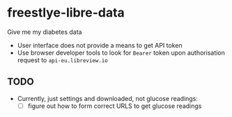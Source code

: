 # freestlye-libre-data
Give me my diabetes data

* User interface does not provide a means to get API token
* Use browser developer tools to look for `Bearer` token upon authorisation request to `api-eu.libreview.io`

## TODO
* Currently, just settings and downloaded, not glucose readings:
	- [ ] figure out how to form correct URLS to get glucose readings
